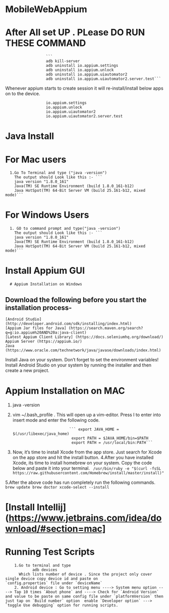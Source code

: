 # MobileWebAppium

# After All set UP . PLease DO RUN THESE COMMAND
                      ```
                      adb kill-server
                      adb uninstall io.appium.settings
                      adb uninstall io.appium.unlock
                      adb uninstall io.appium.uiautomator2
                      adb uninstall io.appium.uiautomator2.server.test```
Whenever appium starts to create session it will re-install/install below apps on to the device.

                      io.appium.settings
                      io.appium.unlock
                      io.appium.uiautomator2
                      io.appium.uiautomator2.server.test




# Java Install
  # For Mac users 
      1.Go To Terminal and type ("java -version")
        The output should Look like this :- ```
        java version "1.8.0_161"
        Java(TM) SE Runtime Environment (build 1.8.0_161-b12)
        Java HotSpot(TM) 64-Bit Server VM (build 25.161-b12, mixed mode)```

  # For Windows Users
      1. GO to command prompt and type("java -version")
        The output should Look like this :- ```
        java version "1.8.0_161"
        Java(TM) SE Runtime Environment (build 1.8.0_161-b12)
        Java HotSpot(TM) 64-Bit Server VM (build 25.161-b12, mixed mode)```
        
 # Install Appium GUI 
      # Appium Installation on Windows
 ## Download the following before you start the installation process-
    [Android Studio] (http://developer.android.com/sdk/installing/index.html)
    [Appium Jar files for Java] (https://search.maven.org/search?q=g:io.appium%20AND%20a:java-client)
    [Latest Appium Client Library] (https://docs.seleniumhq.org/download/)
    Appium Server (https://appium.io/)
    Java (https://www.oracle.com/technetwork/java/javase/downloads/index.html)
 Install Java on your system. Don’t forget to set the environment variables!
 Install Android Studio on your system by running the installer and then create a new project.       
 
 # Appium Installation on MAC
   1. java -version
   2. vim ~/.bash_profile . This will open up a vim-editor. Press I to enter into insert mode and enter the following code.

                                   ``` export JAVA_HOME = $(/usr/libexec/java_home)
                                    export PATH = $JAVA_HOME/bin=$PATH
                                    export PATH = /usr/local/bin:PATH```
   3. Now, it’s time to install Xcode from the app store. Just search for Xcode on the app store and hit the install button.
   4.After you have installed Xcode, its time to install homebrew on your system. Copy the code below and paste it into your              terminal.
         ``` /usr/bin/ruby -e "$(curl -fsSL https://raw.githubusercontent.com/Homebrew/install/master/install)"```
          
   5.After the above code has run completely run the following commands.
                                   ``` 
                                    brew update
                                    brew doctor
                                    xcode-select --install
                                    ```
# [Install Intellij] (https://www.jetbrains.com/idea/download/#section=mac]



# Running Test Scripts 

        1.Go to terminal and type 
                adb devices
          Which lists number of device . Since the project only cover single device copy device id and paste on                         `config.properties` file under `deviceName`
        2. Android device : Go to setting menu ----> System menu option ----> Tap 10 times `About phone` and ----> Check for `Android Version` and value to be paste on same config file under `platformVersion` then just tap on `Build number` option  enable `Developer option` ---> `toggle Use debugging` option for running scripts.
        
        
       


